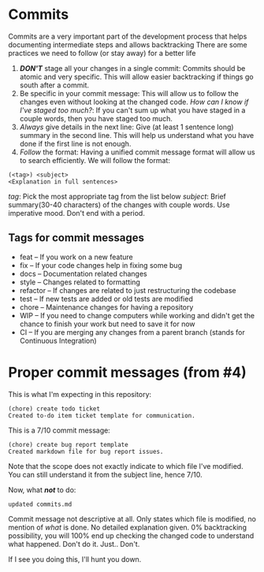 # Commits
Commits are a very important part of the development process that helps documenting intermediate steps and allows backtracking
There are some practices we need to follow (or stay away) for a better life

1. **_DON'T_** stage all your changes in a single commit: Commits should be atomic and very specific. This will allow easier backtracking if things go south after a commit.
2. Be specific in your commit message: This will allow us to follow the changes even without looking at the changed code.
    _How can I know if I've staged too much?_: If you can't sum up what you have staged in a couple words, then you have staged too much.
3. _Always_ give details in the next line: Give (at least 1 sentence long) summary in the second line. This will help us understand what you have done if the first line is not enough.
4. _Follow_ the format: Having a unified commit message format will allow us to search efficiently.
    We will follow the format:

```
(<tag>) <subject>
<Explanation in full sentences>
```

_tag_: Pick the most appropriate tag from the list below
_subject_: Brief summary(30-40 characters) of the changes with couple words. Use imperative mood. Don't end with a period.

## Tags for commit messages

- feat – If you work on a new feature
- fix – If your code changes help in fixing some bug
- docs – Documentation related changes
- style – Changes related to formatting
- refactor – If changes are related to just restructuring the codebase
- test – If new tests are added or old tests are modified
- chore – Maintenance changes for having a repository
- WIP – If you need to change computers while working and didn't get the chance to finish your work but need to save it for now
- CI – If you are merging any changes from a parent branch (stands for Continuous Integration)

# Proper commit messages (from #4)
This is what I'm expecting in this repository:

```
(chore) create todo ticket
Created to-do item ticket template for communication.
```
This is a 7/10 commit message:

```
(chore) create bug report template
Created markdown file for bug report issues.
```

Note that the scope does not exactly indicate to which file I've modified. You can still understand it from the subject line, hence 7/10.

Now, what **_not_** to do:
```
updated commits.md
```
Commit message not descriptive at all. Only states which file is modified, no mention of _what_ is done. No detailed explanation given. 0% backtracking possibility, you will 100% end up checking the changed code to understand what happened. Don't do it. Just.. Don't. 

If I see you doing this, I'll hunt you down.
